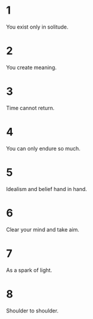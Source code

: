 # 1
You exist only in solitude. </br>
# 2
You create meaning. </br>
# 3
Time cannot return. </br>
# 4
You can only endure so much. </br>
# 5
Idealism and belief hand in hand. </br>
# 6
Clear your mind and take aim. </br>
# 7
As a spark of light. </br>
# 8
Shoulder to shoulder. </br>